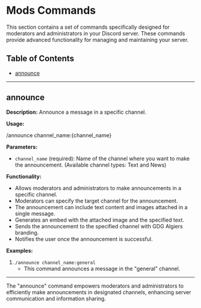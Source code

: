 # Mods Commands

This section contains a set of commands specifically designed for moderators and administrators in your Discord server. These commands provide advanced functionality for managing and maintaining your server.

## Table of Contents

- [announce](#announce)

---

## announce

**Description:** Announce a message in a specific channel.

**Usage:**

/announce channel_name:{channel_name}

**Parameters:**
- `channel_name` (required): Name of the channel where you want to make the announcement. (Available channel types: Text and News)

**Functionality:**
- Allows moderators and administrators to make announcements in a specific channel.
- Moderators can specify the target channel for the announcement.
- The announcement can include text content and images attached in a single message.
- Generates an embed with the attached image and the specified text.
- Sends the announcement to the specified channel with GDG Algiers branding.
- Notifies the user once the announcement is successful.

**Examples:**
1. `/announce channel_name:general`
   - This command announces a message in the "general" channel.

---

The "announce" command empowers moderators and administrators to efficiently make announcements in designated channels, enhancing server communication and information sharing.
